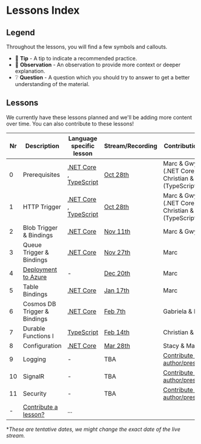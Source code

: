 # Lessons Index

## Legend

Throughout the lessons, you will find a few symbols and callouts.

- 📝 __Tip__ - A tip to indicate a recommended practice.
- 🔎 __Observation__ - An observation to provide more context or deeper explanation.
- ❔ __Question__ - A question which you should try to answer to get a better understanding of the material.

## Lessons

We currently have these lessons planned and we'll be adding more content over time. You can also contribute to these lessons!

|Nr|Description|Language specific lesson|Stream/Recording|Contributions by
|-|-|-|-|-
|0|Prerequisites|[.NET Core](prerequisites-dotnet.md) , [TypeScript](prerequisites-ts.md)|[Oct 28th](https://youtu.be/5k35dlBAXxA)|Marc & Gwyneth (.NET Core) , Christian & Marc (TypeScript)
|1|HTTP Trigger|[.NET Core](http-dotnet.md) , [TypeScript](http-ts.md)|[Oct 28th](https://youtu.be/5k35dlBAXxA)|Marc & Gwyneth (.NET Core) , Christian & Marc (TypeScript)
|2|Blob Trigger & Bindings|[.NET Core](blob-dotnet.md)|[Nov 11th](https://youtu.be/z5AQdk-43ZI)|Marc & Gwyneth
|3|Queue Trigger & Bindings|[.NET Core](queue-dotnet.md)|[Nov 27th](https://youtu.be/nKJUwW6SGZo)|Marc
|4|[Deployment to Azure](deployment.md)|-|[Dec 20th](https://youtu.be/-B8dE4GTWsk)|Marc
|5|Table Bindings|[.NET Core](table-dotnet.md)|[Jan 17th](https://youtu.be/xiNkCsupUTs)|Marc
|6|Cosmos DB Trigger & Bindings|[.NET Core](cosmosdb-dotnet.md)|[Feb 7th](https://youtu.be/h_vX3LrQ4l4)|Gabriela & Marc
|7|Durable Functions I |[TypeScript](durablefunctions/chaining-ts.md)|[Feb 14th](https://youtu.be/gE130BITP9g)|Christian & Marc
|8|Configuration|[.NET Core](configuration-dotnet.md)|[Mar 28th](https://youtu.be/p8FVnMSYMpA)|Stacy & Marc
|9|Logging|-|TBA|[Contribute as author/presenter?](https://github.com/marcduiker/azure-functions-university/issues/10)
|10|SignalR|-|TBA|[Contribute as author/presenter?](https://github.com/marcduiker/azure-functions-university/issues/13)
|11|Security|-|TBA|[Contribute as author/presenter?](https://github.com/marcduiker/azure-functions-university/issues/6)
|-|[Contribute a lesson?](https://github.com/marcduiker/azure-functions-university/issues/new?assignees=&labels=content&template=content_request.md&title=Content+Request%3A+%3CTITLE%3E)|...

**These are tentative dates, we might change the exact date of the live stream.*
